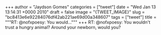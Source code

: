 
+++
author = "Jaydson Gomes"
categories = ["tweet"]
date = "Wed Jan 13 13:14:31 +0000 2010"
draft = false
image = "{TWEET_IMAGE}"
slug = "bc8413e6e92284076df42ab221ae69d00a348607"
tags = ["tweet"]
title = """RT: @nofxpoesy: You would..."""
+++
RT: @nofxpoesy: You wouldn't trust a hungry animal? Around your newborn, would you?
